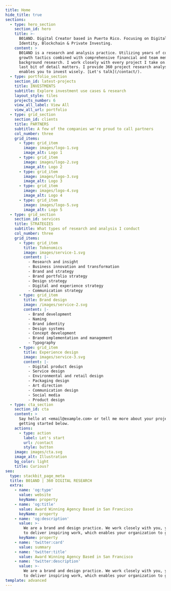 ```yaml
---
title: Home
hide_title: true
sections:
  - type: hero_section
    section_id: hero
    title: >-
      B01AND. Digital Creator based in Puerto Rico. Focusing on Digital
      Identity, Blockchain & Private Investing.
    content: >
      B01AND is a research and analysis practice. Utilizing years of corporate
      growth tactics combined with comprehensive financial and team member
      background research. I work closely with every project I take on. Every
      last bit of detail matters. I provide 360 project research analysis that
      enables you to invest wisely. [Let's talk](/contact/).
  - type: portfolio_section
    section_id: latest-projects
    title: INVESTMENTS
    subtitle: Explore investment use cases & research
    layout_style: tiles
    projects_number: 6
    view_all_label: View All
    view_all_url: portfolio
  - type: grid_section
    section_id: clients
    title: PARTNERS
    subtitle: A few of the companies we're proud to call partners
    col_number: three
    grid_items:
      - type: grid_item
        image: images/logo-1.svg
        image_alt: Logo 1
      - type: grid_item
        image: images/logo-2.svg
        image_alt: Logo 2
      - type: grid_item
        image: images/logo-3.svg
        image_alt: Logo 3
      - type: grid_item
        image: images/logo-4.svg
        image_alt: Logo 4
      - type: grid_item
        image: images/logo-5.svg
        image_alt: Logo 5
  - type: grid_section
    section_id: services
    title: STRATEGIES
    subtitle: What types of research and analysis I conduct
    col_number: three
    grid_items:
      - type: grid_item
        title: Tokenomics
        image: images/service-1.svg
        content: |-
          - Research and insight
          - Business innovation and transformation
          - Brand and strategy
          - Brand portfolio strategy
          - Design strategy
          - Digital and experience strategy
          - Communication strategy
      - type: grid_item
        title: Brand design
        image: /images/service-2.svg
        content: |-
          - Brand development
          - Naming
          - Brand identity
          - Design systems
          - Concept development
          - Brand implementation and management
          - Typography
      - type: grid_item
        title: Experience design
        image: images/service-3.svg
        content: |-
          - Digital product design
          - Service design
          - Environmental and retail design
          - Packaging design
          - Art direction
          - Communication design
          - Social media
          - Product design
  - type: cta_section
    section_id: cta
    content: >
      Say hello at <email@example.com> or tell me more about your project by
      getting started below.
    actions:
      - type: action
        label: Let's start
        url: /contact
        style: button
    image: images/cta.svg
    image_alt: Illustration
    bg_color: light
    title: Curious?
seo:
  type: stackbit_page_meta
  title: B01AND | 360 DIGITAL RESEARCH
  extra:
    - name: 'og:type'
      value: website
      keyName: property
    - name: 'og:title'
      value: Award Winning Agency Based in San Francisco
      keyName: property
    - name: 'og:description'
      value: >-
        We are a brand and design practice. We work closely with you, your team
        to deliver inspiring work, which enables your organization to grow.
      keyName: property
    - name: 'twitter:card'
      value: summary
    - name: 'twitter:title'
      value: Award Winning Agency Based in San Francisco
    - name: 'twitter:description'
      value: >-
        We are a brand and design practice. We work closely with you, your team
        to deliver inspiring work, which enables your organization to grow.
template: advanced
---
```

